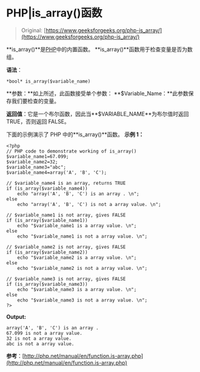 # PHP|is_array()函数

> Original: [https://www.geeksforgeeks.org/php-is_array/](https://www.geeksforgeeks.org/php-is_array/)

**is_array()**是[PHP](https://www.geeksforgeeks.org/php/)中的内置函数。 **is_array()**函数用于检查变量是否为数组。

**语法**：

```
*bool* is_array($variable_name)
```

**参数：**如上所述，此函数接受单个参数：
**$Variable_Name：**此参数保存我们要检查的变量。

**返回值**：它是一个布尔函数，因此当**$VARIABLE_NAME**为布尔值时返回 TRUE，否则返回 FALSE。

下面的示例演示了 PHP 中的**is_array()**函数。
**示例 1：**

```
<?php
// PHP code to demonstrate working of is_array()
$variable_name1=67.099;
$variable_name2=32;
$variable_name3="abc";
$variable_name4=array('A', 'B', 'C');

// $variable_name4 is an array, returns TRUE
if (is_array($variable_name4))
    echo "array('A', 'B', 'C') is an array . \n";
else
    echo "array('A', 'B', 'C') is not a array value. \n";

// $variable_name1 is not array, gives FALSE
if (is_array($variable_name1))
    echo "$variable_name1 is a array value. \n";
else
    echo "$variable_name1 is not a array value. \n";

// $variable_name2 is not array, gives FALSE
if (is_array($variable_name2))
    echo "$variable_name2 is a array value. \n";
else
    echo "$variable_name2 is not a array value. \n";

// $variable_name3 is not array, gives FALSE
if (is_array($variable_name3))
    echo "$variable_name3 is a array value. \n";
else
    echo "$variable_name3 is not a array value. \n";
?>
```

**Output:**

```
array('A', 'B', 'C') is an array . 
67.099 is not a array value. 
32 is not a array value. 
abc is not a array value.

```

**参考**：[http://php.net/manual/en/function.is-array.php](http://php.net/manual/en/function.is-array.php)